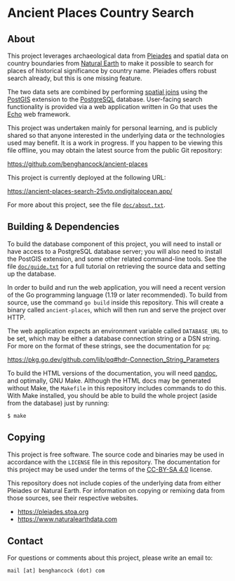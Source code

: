 Ancient Places Country Search
=============================

About
-----

This project leverages archaeological data from [Pleiades][1] and
spatial data on country boundaries from [Natural Earth][2] to make it
possible to search for places of historical significance by country
name. Pleiades offers robust search already, but this is one missing
feature.

The two data sets are combined by performing [spatial joins][3] using
the [PostGIS][4] extension to the [PostgreSQL][5]
database. User-facing search functionality is provided via a web
application written in Go that uses the [Echo][6] web framework.

This project was undertaken mainly for personal learning, and is
publicly shared so that anyone interested in the underlying data or
the technologies used may benefit. It is a work in progress. If you
happen to be viewing this file offline, you may obtain the latest
source from the public Git repository:

<https://github.com/benghancock/ancient-places>

This project is currently deployed at the following URL:

<https://ancient-places-search-25vto.ondigitalocean.app/>

For more about this project, see the file [`doc/about.txt`](doc/about.txt).


Building & Dependencies
-----------------------

To build the database component of this project, you will need to
install or have access to a PostgreSQL database server; you will also
need to install the PostGIS extension, and some other related
command-line tools. See the file [`doc/guide.txt`](doc/guide.txt) for
a full tutorial on retrieving the source data and setting up the
database.

In order to build and run the web application, you will need a recent
version of the Go programming language (1.19 or later recommended). To
build from source, use the command `go build` inside this
repository. This will create a binary called `ancient-places`, which
will then run and serve the project over HTTP.

The web application expects an environment variable called
`DATABASE_URL` to be set, which may be either a database connection
string or a DSN string. For more on the format of these strings,
see the documentation for `pq`:

<https://pkg.go.dev/github.com/lib/pq#hdr-Connection_String_Parameters>

To build the HTML versions of the documentation, you will need
[pandoc][7], and optimally, GNU Make. Although the HTML docs may be
generated without Make, the `Makefile` in this repository includes
commands to do this. With Make installed, you should be able to build
the whole project (aside from the database) just by running:

```
$ make
```

Copying
-------

This project is free software. The source code and binaries may be
used in accordance with the `LICENSE` file in this repository. The
documentation for this project may be used under the terms of the
[CC-BY-SA 4.0][8] license.

This repository does not include copies of the underlying data from
either Pleiades or Natural Earth. For information on copying or
remixing data from those sources, see their respective websites.

* <https://pleiades.stoa.org>
* <https://www.naturalearthdata.com>


Contact
-------

For questions or comments about this project, please write an email to:

```
mail [at] benghancock (dot) com
```

[1]: https://pleiades.stoa.org
[2]: https://www.naturalearthdata.com
[3]: https://www.postgis.net/workshops/postgis-intro/joins.html
[4]: https://postgis.net/
[5]: https://www.postgresql.org/
[6]: https://echo.labstack.com/
[7]: https://pandoc.org/
[8]: https://creativecommons.org/licenses/by-sa/4.0/
